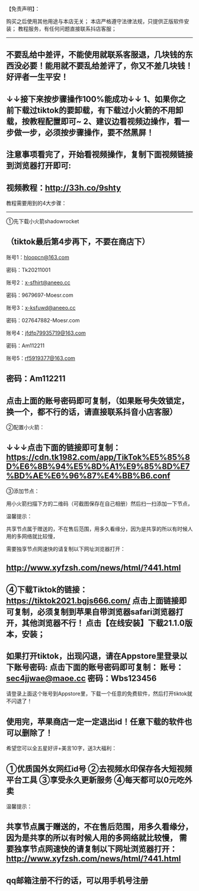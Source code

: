​【免责声明】：

购买之后使用其他用途与本店无关；
本店严格遵守法律法规，只提供正版软件安装；
教程服务，有任何问题直接联系抖店客服；

-----------------------------------------------------
不要乱给中差评，不能使用就联系客服退，几块钱的东西没必要！能用就不要乱给差评了，你又不差几块钱！好评者一生平安！
-----------------------------------------------------
↓↓接下来按步骤操作100%能成功↓↓
1、如果你之前下载过tiktok的要卸载，有下载过小火箭的不用卸载，按教程配置即可~
2、建议边看视频边操作，看一步做一步，必须按步骤操作，要不然黑屏！
-----------------------------------------------------

注意事项看完了，开始看视频操作，复制下面视频链接到浏览器打开即可:
-----------------------------------------------------
视频教程：http://33h.co/9shty
---------------------------------------------
教程需要用到的4大步骤：

-----------------------------------------------------
①先下载小火箭shadowrocket

（tiktok最后第4步再下，不要在商店下）
-----------------------------------------------------
账号1：hloopcn@163.com

密码：Tk20211001

账号2：x-sfhirt@aneeo.cc

密码：9679697-Moesr.com

账号3：x-ksfuwd@aneeo.cc

密码：027647882-Moesr.com

账号4：jfdfp79935719@163.com

密码：Am112211

账号5：rf5919377@163.com

密码：Am112211
-----------------------------------------------------
点击上面的账号密码即可复制，（如果账号失效锁定，换一个，都不行的话，请直接联系抖音小店客服）
-----------------------------------------------------
②配置小火箭：

↓↓↓点击下面的链接即可复制：
https://cdn.tk1982.com/app/TikTok%E5%85%8D%E6%8B%94%E5%8D%A1%E9%85%8D%E7%BD%AE%E6%96%87%E4%BB%B6.conf
-----------------------------------------------------

③添加节点：

用小火箭扫描下方的二维码（可截图保存在自己相册）然后扫一扫添加一下节点，


温馨提示：

共享节点属于赠送的，不在售后范围，用多久看缘分，因为是共享的所以有时候人用的多网络就比较慢，

需要独享节点网速快的请复制以下网址浏览器打开：

http://www.xyfzsh.com/news/html/?441.html
-----------------------------------------------------
④下载Tiktok的链接：
https://tiktok2021.bgjs666.com/
点击上面链接即可复制，必须复制到苹果自带浏览器safari浏览器打开，其他浏览器不行！
点击【在线安装】下载21.1.0版本，安装；
-----------------------------------------------------
如果打开tiktok，出现闪退，请在Appstore里登录以下账号密码:
点击下面的账号密码即可复制：
账号：sec4jjwae@maoe.cc 密码：Wbs123456
-----------------------------------------------------
请登录上面这个账号到Appstore里，下载一个任意的免费软件，然后打开tiktok就不闪退了！

使用完，苹果商店一定一定退出id！任意下载的软件也可以删除了！
-----------------------------------------------------
希望您可以全五星好评+美言10字，送3大福利：

①优质国外女网红id号
②去视频水印保存各大短视频平台工具
③享受永久更新服务
④每天都可以0元吃外卖
-----------------------------------------------------
温馨提示：

共享节点属于赠送的，不在售后范围，用多久看缘分，因为是共享的所以有时候人用的多网络就比较慢，
需要独享节点网速快的请复制以下网址浏览器打开：
http://www.xyfzsh.com/news/html/?441.html
---------------------------------------------------------
qq邮箱注册不行的话，可以用手机号注册
------------------------------------------------------

